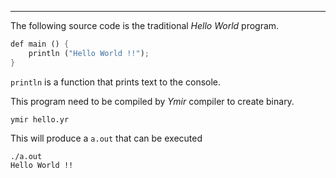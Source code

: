 <hr>

The following source code is the traditional _Hello World_ program.

```Rust 
def main () {
	println ("Hello World !!");
}
```
`println` is a function that prints text to the console.

This program need to be compiled by *Ymir* compiler to create binary.
```
ymir hello.yr
```

This will produce a `a.out` that can be executed
```
./a.out
Hello World !!
```


